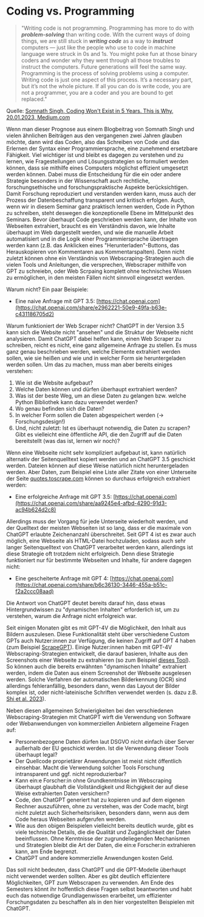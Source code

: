 # Coding vs. Programming 


> "Writing code is not programming. Programming has more to do with **_problem-solving_** than writing code. With the current ways of doing things, we are still stuck in **_writing code_** as a way to **_instruct_** computers — just like the people who use to code in machine language were struck in 0s and 1s. You might poke fun at those binary coders and wonder why they went through all those troubles to instruct the computers. Future generations will feel the same way. Programming is the process of solving problems using a computer. Writing code is just one aspect of this process. It’s a necessary part, but it’s not the whole picture. If all you can do is write code, you are not a programmer, you are a coder and you are bound to get replaced."


Quelle: [Somnath Singh, Coding Won't Exist in 5 Years. This is Why, 20.01.2023, Medium.com](https://javascript.plainenglish.io/coding-wont-exist-in-5-years-this-is-why-6da748ba676c)


Wenn man dieser Prognose aus einem Blogbeitrag von Somnath Singh und vielen ähnlichen Beiträgen aus den vergangenen zwei Jahren glauben möchte, dann wird das Coden, also das Schreiben von Code und das Erlernen der Syntax einer Programmiersprache, eine zunehmend ersetzbare Fähigkeit. 
Viel wichtiger ist und bleibt es dagegen zu verstehen und zu lernen, wie Fragestellungen und Lösungsstrategien so formuliert werden können, dass sie mithilfe eines Computers möglichst effizient umgesetzt werden können. 
Dabei muss die Entscheidung für die ein oder andere Strategie besonders in der Wissenschaft auch rechtliche, forschungsethische und forschungspraktische Aspekte berücksichtigen.
Damit Forschung reproduziert und verstanden werden kann, muss auch der Prozess der Datenbeschaffung transparent und kritisch erfolgen. 
Auch, wenn wir in diesem Seminar ganz praktisch lernen werden, Code in Python zu schreiben, steht deswegen die konzeptionelle Ebene im Mittelpunkt des Seminars.
Bevor überhaupt Code geschrieben werden kann, der Inhalte von Webseiten extrahiert, braucht es ein Verständnis davon, wie Inhalte überhaupt im Web dargestellt werden, und wie die manuelle Arbeit automatisiert und in die Logik einer Programmiersprache übertragen werden kann (z.B. das Anklicken eines "Herunterladen"-Buttons, das Herauskopieren von Kommentaren aus Kommentarspalten). 
Denn nicht zuletzt können ohne ein Verständnis von Webscraping-Strategien auch die vielen Tools und Anleitungen, die versprechen, Webscraper mithilfe von GPT zu schreiebn, oder Web Scrpaing komplett ohne technisches Wissen zu ermöglichen, in den meisten Fällen nicht sinnvoll eingesetzt werden.

Warum nicht? Ein paar Beispiele: 

- Eine naive Anfrage mit GPT 3.5:  [https://chat.openai.com](https://chat.openai.com/share/e2962221-50e9-49fa-b63e-c431186705d2)

Warum funktioniert der Web Scraper nicht? ChatGPT in der Version 3.5 kann sich die Website nicht "ansehen" und die Struktur der Webseite nicht analysieren.
Damit ChatGPT dabei helfen kann, einen Web Scraper zu schreiben, reicht es nicht, eine ganz allgemeine Anfrage zu stellen. 
Es muss ganz genau beschrieben werden, welche Elemente extrahiert werden sollen, wie sie heißen und wie und in welcher Form sie heruntergeladen werden sollen. 
Um das zu machen, muss man aber bereits einiges verstehen:

1. Wie ist die Website aufgebaut? 
2. Welche Daten können und dürfen überhaupt exrtrahiert werden?
3. Was ist der beste Weg, um an diese Daten zu gelangen bzw. welche Python Bibliothek kann dazu verwendet werden?  
4. Wo genau befinden sich die Daten? 
5. In welcher Form sollen die Daten abgespeichert werden (-> Forschungsdesign!)
6. Und, nicht zuletzt: Ist es überhaupt notwendig, die Daten zu scrapen? Gibt es vielleicht eine öffentliche API, die den Zugriff auf die Daten bereitstellt (was das ist, lernen wir noch)?

Wenn eine Webseite nicht sehr kompliziert aufgebaut ist, kann natürlich alternativ der Seitenquelltext kopiert werden und an ChatGPT 3.5 geschickt werden. 
Dateien können auf diese Weise natürlich nicht heruntergeladen werden. Aber Daten, zum Beispiel eine Liste aller Zitate von einer Unterseite der Seite [quotes.toscrape.com](https://quotes.toscrape.com/page/3/) können so durchaus erfolgreich extrahiert werden: 

- Eine erfolgreiche Anfrage mit GPT 3.5: [https://chat.openai.com](https://chat.openai.com/share/aa9245e4-afbd-4290-91d3-ac94b624d2c8)

Allerdings muss der Vorgang für jede Unterseite wiederholt werden, und der Quelltext der meisten Webseiten ist so lang, dass er die maximale von ChatGPT erlaubte Zeichenanzahl überschreitet.
Seit GPT 4 ist es zwar auch möglich, eine Webseite als HTML-Datei hochzuladen, sodass auch sehr langer Seitenquelltext von ChatGPT verarbeitet werden kann, allerdings ist diese Strategie oft trotzdem nicht erfolgreich.
Denn diese Strategie funktioniert nur für bestimmte Webseiten und Inhalte, für andere dagegen nicht: 

- Eine gescheiterte Anfrage mit GPT 4: [https://chat.openai.com](https://chat.openai.com/share/b6c36130-3446-455a-b51c-f2a2ccc08aad)

Die Antwort von ChatGPT deutet bereits darauf hin, dass etwas Hintergrundwissen zu "dynamischen Inhalten" erforderlich ist, um zu verstehen, warum die Anfrage nicht erfolgreich war. 

Seit einigen Monaten gibt es mit GPT-4V die Möglichkeit, den Inhalt aus Bildern auszulesen. Diese Funktionalität steht über verschiedene Custom GPTs auch Nutzer:innen zur Verfügung, die keinen Zugriff auf GPT 4 haben (zum Beispiel [ScrapeGPT](https://chat.openai.com/g/g-KPnm1WrOB-scrapegpt)). 
Einige Nutzer:innen haben mit GPT-4V Webscraping-Strategien entwickelt, die darauf basieren, Inhalte aus den Screenshots einer Webseite zu extrahieren (so zum Beispiel [dieses Tool](https://github.com/unconv/gpt4v-browsing)).
So können auch die bereits erwähnten "dynamischen Inhalte" extrahiert werden, indem die Daten aus einem Screenshot der Webseite ausgelesen werden. 
Solche Verfahren der automatischen Bilderkennung (OCR) sind allerdings fehleranfällig, besonders dann, wenn das Layout der Bilder komplex ist, oder nicht-lateinische Schriften verwendet werden (s. dazu z.B. [Shi et al. 2023](https://arxiv.org/abs/2310.16809)). 

Neben diesen allgemeinen Schwierigkeiten bei den verschiedenen Webscraping-Strategien mit ChatGPT wirft die Verwendung von Software oder Webanwendungen von kommerziellen Anbietern allgemeine Fragen auf: 

- Personenbezogene Daten dürfen laut DSGVO nicht einfach über Server außerhalb der EU geschickt werden. Ist die Verwendung dieser Tools überhaupt legal? 
- Der Quellcode proprietärer Anwendungen ist meist nicht öffentlich einsehbar. Macht die Verwendung solcher Tools Forschung intransparent und ggf. nicht reproduzierbar?
- Kann ein:e Forscher:in ohne Grundkenntnisse im Webscraping überhaupt glaubhaft die Vollständigkeit und Richgigkeit der auf diese Weise extrahierten Daten versichern?  
- Code, den ChatGPT generiert hat zu kopieren und auf dem eigenen Rechner auszuführen, ohne zu verstehen, was der Code macht, birgt nicht zuletzt auch Sicherheitsrisiken, besonders dann, wenn aus dem Code heraus Webseiten aufgerufen werden. 
- Wie aus den obigen Beispielen vielleicht bereits deutlich wurde, gibt es viele technische Details, die die Qualität und Zugänglichkeit der Daten beeinflussen. Ohne Kenntnisse der zugrundeliegenden Mechanismen und Strategien bleibt die Art der Daten, die ein:e Forscher:in extrahieren kann, am Ende begrenzt. 
- ChatGPT und andere kommerzielle Anwendungen kosten Geld. 

Das soll nicht bedeuten, dass ChatGPT und die GPT-Modelle überhaupt nicht verwendet werden sollten. Aber es gibt deutlich effizientere Möglichkeiten, GPT zum Webscrapen zu verwenden. 
Am Ende des Semesters könnt ihr hoffentlich diese Fragen selbst beantworten und habt euch das notwendige Grundlagenwissen erarbeitet, um effizienter Forschungsdaten zu beschaffen als in den hier vorgestellten Beispielen mit ChatGPT. 
